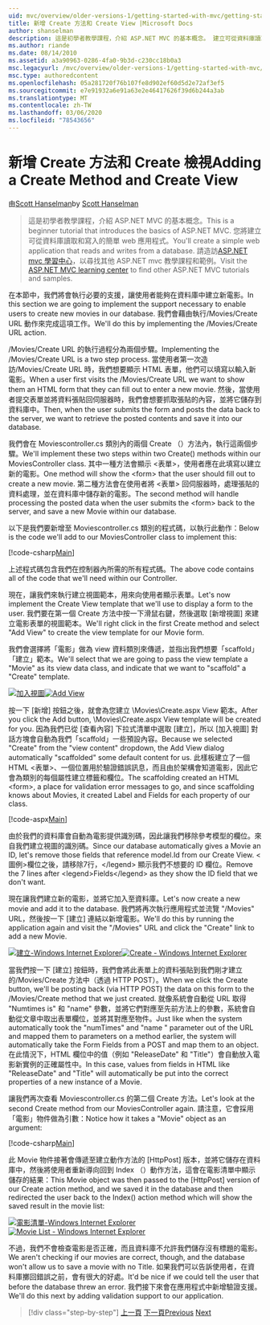 ```yaml
---
uid: mvc/overview/older-versions-1/getting-started-with-mvc/getting-started-with-mvc-part6
title: 新增 Create 方法和 Create View |Microsoft Docs
author: shanselman
description: 這是初學者教學課程，介紹 ASP.NET MVC 的基本概念。 建立可從資料庫讀取和寫入的簡單 web 應用程式。
ms.author: riande
ms.date: 08/14/2010
ms.assetid: a3a90963-0286-4fa0-9b3d-c230cc18b0a3
msc.legacyurl: /mvc/overview/older-versions-1/getting-started-with-mvc/getting-started-with-mvc-part6
msc.type: authoredcontent
ms.openlocfilehash: 05a281720f76b107fe8d902ef60d5d2e72af3ef5
ms.sourcegitcommit: e7e91932a6e91a63e2e46417626f39d6b244a3ab
ms.translationtype: MT
ms.contentlocale: zh-TW
ms.lasthandoff: 03/06/2020
ms.locfileid: "78543656"
---
```

# <a name="adding-a-create-method-and-create-view"></a><span data-ttu-id="991d1-104">新增 Create 方法和 Create 檢視</span><span class="sxs-lookup"><span data-stu-id="991d1-104">Adding a Create Method and Create View</span></span>

<span data-ttu-id="991d1-105">由[Scott Hanselman](https://github.com/shanselman)</span><span class="sxs-lookup"><span data-stu-id="991d1-105">by [Scott Hanselman](https://github.com/shanselman)</span></span>

> <span data-ttu-id="991d1-106">這是初學者教學課程，介紹 ASP.NET MVC 的基本概念。</span><span class="sxs-lookup"><span data-stu-id="991d1-106">This is a beginner tutorial that introduces the basics of ASP.NET MVC.</span></span> <span data-ttu-id="991d1-107">您將建立可從資料庫讀取和寫入的簡單 web 應用程式。</span><span class="sxs-lookup"><span data-stu-id="991d1-107">You'll create a simple web application that reads and writes from a database.</span></span> <span data-ttu-id="991d1-108">請造訪[ASP.NET mvc 學習中心](../../../index.md)，以尋找其他 ASP.NET mvc 教學課程和範例。</span><span class="sxs-lookup"><span data-stu-id="991d1-108">Visit the [ASP.NET MVC learning center](../../../index.md) to find other ASP.NET MVC tutorials and samples.</span></span>

<span data-ttu-id="991d1-109">在本節中，我們將會執行必要的支援，讓使用者能夠在資料庫中建立新電影。</span><span class="sxs-lookup"><span data-stu-id="991d1-109">In this section we are going to implement the support necessary to enable users to create new movies in our database.</span></span> <span data-ttu-id="991d1-110">我們會藉由執行/Movies/Create URL 動作來完成這項工作。</span><span class="sxs-lookup"><span data-stu-id="991d1-110">We'll do this by implementing the /Movies/Create URL action.</span></span>

<span data-ttu-id="991d1-111">/Movies/Create URL 的執行過程分為兩個步驟。</span><span class="sxs-lookup"><span data-stu-id="991d1-111">Implementing the /Movies/Create URL is a two step process.</span></span> <span data-ttu-id="991d1-112">當使用者第一次造訪/Movies/Create URL 時，我們想要顯示 HTML 表單，他們可以填寫以輸入新電影。</span><span class="sxs-lookup"><span data-stu-id="991d1-112">When a user first visits the /Movies/Create URL we want to show them an HTML form that they can fill out to enter a new movie.</span></span> <span data-ttu-id="991d1-113">然後，當使用者提交表單並將資料張貼回伺服器時，我們會想要抓取張貼的內容，並將它儲存到資料庫中。</span><span class="sxs-lookup"><span data-stu-id="991d1-113">Then, when the user submits the form and posts the data back to the server, we want to retrieve the posted contents and save it into our database.</span></span>

<span data-ttu-id="991d1-114">我們會在 Moviescontroller.cs 類別內的兩個 Create （）方法內，執行這兩個步驟。</span><span class="sxs-lookup"><span data-stu-id="991d1-114">We'll implement these two steps within two Create() methods within our MoviesController class.</span></span> <span data-ttu-id="991d1-115">其中一種方法會顯示 &lt;表單&gt;，使用者應在此填寫以建立新的電影。</span><span class="sxs-lookup"><span data-stu-id="991d1-115">One method will show the &lt;form&gt; that the user should fill out to create a new movie.</span></span> <span data-ttu-id="991d1-116">第二種方法會在使用者將 &lt;表單&gt; 回伺服器時，處理張貼的資料處理，並在資料庫中儲存新的電影。</span><span class="sxs-lookup"><span data-stu-id="991d1-116">The second method will handle processing the posted data when the user submits the &lt;form&gt; back to the server, and save a new Movie within our database.</span></span>

<span data-ttu-id="991d1-117">以下是我們要新增至 Moviescontroller.cs 類別的程式碼，以執行此動作：</span><span class="sxs-lookup"><span data-stu-id="991d1-117">Below is the code we'll add to our MoviesController class to implement this:</span></span>

[!code-csharp[Main](getting-started-with-mvc-part6/samples/sample1.cs)]

<span data-ttu-id="991d1-118">上述程式碼包含我們在控制器內所需的所有程式碼。</span><span class="sxs-lookup"><span data-stu-id="991d1-118">The above code contains all of the code that we'll need within our Controller.</span></span>

<span data-ttu-id="991d1-119">現在，讓我們來執行建立視圖範本，用來向使用者顯示表單。</span><span class="sxs-lookup"><span data-stu-id="991d1-119">Let's now implement the Create View template that we'll use to display a form to the user.</span></span> <span data-ttu-id="991d1-120">我們要在第一個 Create 方法中按一下滑鼠右鍵，然後選取 [新增視圖] 來建立電影表單的視圖範本。</span><span class="sxs-lookup"><span data-stu-id="991d1-120">We'll right click in the first Create method and select "Add View" to create the view template for our Movie form.</span></span>

<span data-ttu-id="991d1-121">我們會選擇將「電影」做為 view 資料類別來傳遞，並指出我們想要「scaffold」「建立」範本。</span><span class="sxs-lookup"><span data-stu-id="991d1-121">We'll select that we are going to pass the view template a "Movie" as its view data class, and indicate that we want to "scaffold" a "Create" template.</span></span>

<span data-ttu-id="991d1-122">[![加入視圖](getting-started-with-mvc-part6/_static/image2.png)](getting-started-with-mvc-part6/_static/image1.png)</span><span class="sxs-lookup"><span data-stu-id="991d1-122">[![Add View](getting-started-with-mvc-part6/_static/image2.png)](getting-started-with-mvc-part6/_static/image1.png)</span></span>

<span data-ttu-id="991d1-123">按一下 [新增] 按鈕之後，就會為您建立 \Movies\Create.aspx View 範本。</span><span class="sxs-lookup"><span data-stu-id="991d1-123">After you click the Add button, \Movies\Create.aspx View template will be created for you.</span></span> <span data-ttu-id="991d1-124">因為我們已從 [查看內容] 下拉式清單中選取 [建立]，所以 [加入視圖] 對話方塊會自動為我們「scaffold」一些預設內容。</span><span class="sxs-lookup"><span data-stu-id="991d1-124">Because we selected "Create" from the "view content" dropdown, the Add View dialog automatically "scaffolded" some default content for us.</span></span> <span data-ttu-id="991d1-125">此樣板建立了一個 HTML &lt;表單&gt;、一個位置用於驗證錯誤訊息，而且由於架構會知道電影，因此它會為類別的每個屬性建立標籤和欄位。</span><span class="sxs-lookup"><span data-stu-id="991d1-125">The scaffolding created an HTML &lt;form&gt;, a place for validation error messages to go, and since scaffolding knows about Movies, it created Label and Fields for each property of our class.</span></span>

[!code-aspx[Main](getting-started-with-mvc-part6/samples/sample2.aspx)]

<span data-ttu-id="991d1-126">由於我們的資料庫會自動為電影提供識別碼，因此讓我們移除參考模型的欄位。來自我們建立視圖的識別碼。</span><span class="sxs-lookup"><span data-stu-id="991d1-126">Since our database automatically gives a Movie an ID, let's remove those fields that reference model.Id from our Create View.</span></span> <span data-ttu-id="991d1-127">&lt;圖例&gt;欄位之後，請移除7行，&lt;/legend&gt; 顯示我們不想要的 ID 欄位。</span><span class="sxs-lookup"><span data-stu-id="991d1-127">Remove the 7 lines after &lt;legend&gt;Fields&lt;/legend&gt; as they show the ID field that we don't want.</span></span>

<span data-ttu-id="991d1-128">現在讓我們建立新的電影，並將它加入至資料庫。</span><span class="sxs-lookup"><span data-stu-id="991d1-128">Let's now create a new movie and add it to the database.</span></span> <span data-ttu-id="991d1-129">我們將再次執行應用程式並流覽 "/Movies" URL，然後按一下 [建立] 連結以新增電影。</span><span class="sxs-lookup"><span data-stu-id="991d1-129">We'll do this by running the application again and visit the "/Movies" URL and click the "Create" link to add a new Movie.</span></span>

<span data-ttu-id="991d1-130">[![建立-Windows Internet Explorer](getting-started-with-mvc-part6/_static/image4.png)](getting-started-with-mvc-part6/_static/image3.png)</span><span class="sxs-lookup"><span data-stu-id="991d1-130">[![Create - Windows Internet Explorer](getting-started-with-mvc-part6/_static/image4.png)](getting-started-with-mvc-part6/_static/image3.png)</span></span>

<span data-ttu-id="991d1-131">當我們按一下 [建立] 按鈕時，我們會將此表單上的資料張貼到我們剛才建立的/Movies/Create 方法中（透過 HTTP POST）。</span><span class="sxs-lookup"><span data-stu-id="991d1-131">When we click the Create button, we'll be posting back (via HTTP POST) the data on this form to the /Movies/Create method that we just created.</span></span> <span data-ttu-id="991d1-132">就像系統會自動從 URL 取得 "Numtimes is" 和 "name" 參數，並將它們對應至先前方法上的參數，系統會自動從文章中取出表單欄位，並將其對應至物件。</span><span class="sxs-lookup"><span data-stu-id="991d1-132">Just like when the system automatically took the "numTimes" and "name " parameter out of the URL and mapped them to parameters on a method earlier, the system will automatically take the Form Fields from a POST and map them to an object.</span></span> <span data-ttu-id="991d1-133">在此情況下，HTML 欄位中的值（例如 "ReleaseDate" 和 "Title"）會自動放入電影新實例的正確屬性中。</span><span class="sxs-lookup"><span data-stu-id="991d1-133">In this case, values from fields in HTML like "ReleaseDate" and "Title" will automatically be put into the correct properties of a new instance of a Movie.</span></span>

<span data-ttu-id="991d1-134">讓我們再次查看 Moviescontroller.cs 的第二個 Create 方法。</span><span class="sxs-lookup"><span data-stu-id="991d1-134">Let's look at the second Create method from our MoviesController again.</span></span> <span data-ttu-id="991d1-135">請注意，它會採用「電影」物件做為引數：</span><span class="sxs-lookup"><span data-stu-id="991d1-135">Notice how it takes a "Movie" object as an argument:</span></span>

[!code-csharp[Main](getting-started-with-mvc-part6/samples/sample3.cs)]

<span data-ttu-id="991d1-136">此 Movie 物件接著會傳遞至建立動作方法的 [HttpPost] 版本，並將它儲存在資料庫中，然後將使用者重新導向回到 Index （）動作方法，這會在電影清單中顯示儲存的結果：</span><span class="sxs-lookup"><span data-stu-id="991d1-136">This Movie object was then passed to the [HttpPost] version of our Create action method, and we saved it in the database and then redirected the user back to the Index() action method which will show the saved result in the movie list:</span></span>

<span data-ttu-id="991d1-137">[![電影清單-Windows Internet Explorer](getting-started-with-mvc-part6/_static/image6.png)](getting-started-with-mvc-part6/_static/image5.png)</span><span class="sxs-lookup"><span data-stu-id="991d1-137">[![Movie List - Windows Internet Explorer](getting-started-with-mvc-part6/_static/image6.png)](getting-started-with-mvc-part6/_static/image5.png)</span></span>

<span data-ttu-id="991d1-138">不過，我們不會檢查電影是否正確，而且資料庫不允許我們儲存沒有標題的電影。</span><span class="sxs-lookup"><span data-stu-id="991d1-138">We aren't checking if our movies are correct, though, and the database won't allow us to save a movie with no Title.</span></span> <span data-ttu-id="991d1-139">如果我們可以告訴使用者，在資料庫擲回錯誤之前，會有很大的好處。</span><span class="sxs-lookup"><span data-stu-id="991d1-139">It'd be nice if we could tell the user that before the database threw an error.</span></span> <span data-ttu-id="991d1-140">我們接下來會在應用程式中新增驗證支援。</span><span class="sxs-lookup"><span data-stu-id="991d1-140">We'll do this next by adding validation support to our application.</span></span>

> [!div class="step-by-step"]
> <span data-ttu-id="991d1-141">[上一頁](getting-started-with-mvc-part5.md)
> [下一頁](getting-started-with-mvc-part7.md)</span><span class="sxs-lookup"><span data-stu-id="991d1-141">[Previous](getting-started-with-mvc-part5.md)
[Next](getting-started-with-mvc-part7.md)</span></span>
